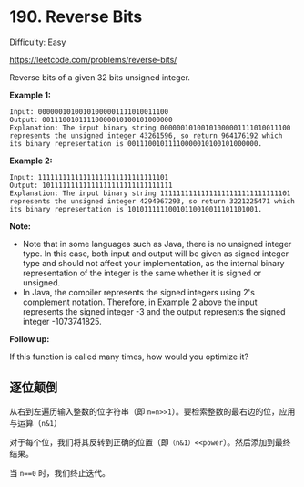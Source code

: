 # 190. Reverse Bits

Difficulty: Easy

https://leetcode.com/problems/reverse-bits/

Reverse bits of a given 32 bits unsigned integer.

**Example 1:**
```
Input: 00000010100101000001111010011100
Output: 00111001011110000010100101000000
Explanation: The input binary string 00000010100101000001111010011100 represents the unsigned integer 43261596, so return 964176192 which its binary representation is 00111001011110000010100101000000.
```

**Example 2:**
```
Input: 11111111111111111111111111111101
Output: 10111111111111111111111111111111
Explanation: The input binary string 11111111111111111111111111111101 represents the unsigned integer 4294967293, so return 3221225471 which its binary representation is 10101111110010110010011101101001.
``` 

**Note:**

* Note that in some languages such as Java, there is no unsigned integer type. In this case, both input and output will be given as signed integer type and should not affect your implementation, as the internal binary representation of the integer is the same whether it is signed or unsigned.
* In Java, the compiler represents the signed integers using 2's complement notation. Therefore, in Example 2 above the input represents the signed integer -3 and the output represents the signed integer -1073741825.

**Follow up:**

If this function is called many times, how would you optimize it?

## 逐位颠倒

从右到左遍历输入整数的位字符串（即 `n=n>>1`）。要检索整数的最右边的位，应用与运算（`n&1`）

对于每个位，我们将其反转到正确的位置（即`（n&1）<<power`）。然后添加到最终结果。

当 `n==0` 时，我们终止迭代。
